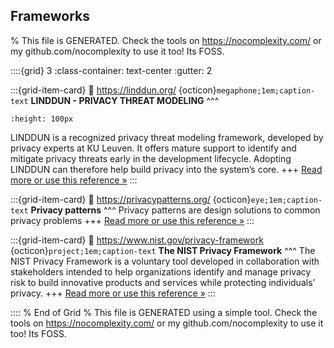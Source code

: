 ## Frameworks  

% This file is GENERATED. Check the tools on https://nocomplexity.com/ or my github.com/nocomplexity to use it too! Its FOSS. 

::::{grid} 3
:class-container: text-center
:gutter: 2

:::{grid-item-card}
:link: https://linddun.org/ 
{octicon}`megaphone;1em;caption-text` **LINDDUN - PRIVACY THREAT MODELING**
^^^

```{image} https://linddun.org/wp-content/uploads/2023/04/LINDDUN-Logo-Long-1.png 
:height: 100px 
```
LINDDUN is a recognized privacy threat modeling framework, developed by privacy experts at KU Leuven. It offers mature support to identify and mitigate privacy threats early in the development lifecycle. Adopting LINDDUN can therefore help build privacy into the system’s core.
+++
[Read more or use this reference »](https://linddun.org/)
:::


:::{grid-item-card}
:link: https://privacypatterns.org/ 
{octicon}`eye;1em;caption-text` **Privacy patterns**
^^^
Privacy patterns are design solutions to common privacy problems 
+++
[Read more or use this reference »](https://privacypatterns.org/)
:::


:::{grid-item-card}
:link: https://www.nist.gov/privacy-framework 
{octicon}`project;1em;caption-text` **The NIST Privacy Framework**
^^^
The NIST Privacy Framework is a voluntary tool developed in collaboration with stakeholders intended to help organizations identify and manage privacy risk to build innovative products and services while protecting individuals’ privacy.
+++
[Read more or use this reference »](https://www.nist.gov/privacy-framework)
:::


:::: 
 % End of Grid 
% This file is GENERATED using a simple tool. Check the tools on https://nocomplexity.com/ or my github.com/nocomplexity to use it too! Its FOSS. 


